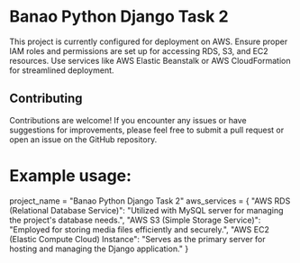 
# Banao Python Django Task 2

This project is currently configured for deployment on AWS. Ensure proper IAM roles and permissions are set up for accessing RDS, S3, and EC2 resources. Use services like AWS Elastic Beanstalk or AWS CloudFormation for streamlined deployment.

## Contributing

Contributions are welcome! If you encounter any issues or have suggestions for improvements, please feel free to submit a pull request or open an issue on the GitHub repository.

# Example usage:
project_name = "Banao Python Django Task 2"
aws_services = {
    "AWS RDS (Relational Database Service)": "Utilized with MySQL server for managing the project's database needs.",
    "AWS S3 (Simple Storage Service)": "Employed for storing media files efficiently and securely.",
    "AWS EC2 (Elastic Compute Cloud) Instance": "Serves as the primary server for hosting and managing the Django application."
}


